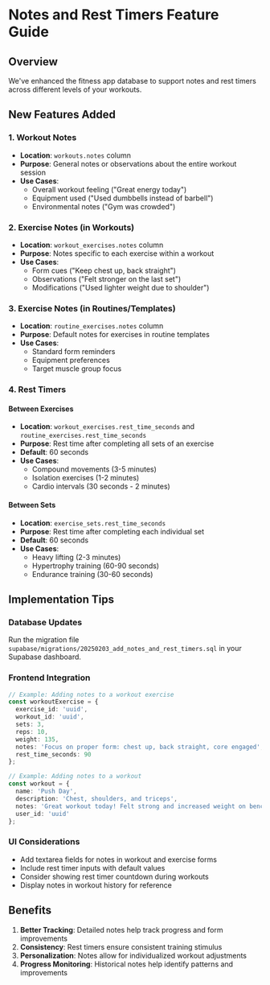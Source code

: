 # Notes and Rest Timers Feature Guide

## Overview
We've enhanced the fitness app database to support notes and rest timers across different levels of your workouts.

## New Features Added

### 1. Workout Notes
- **Location**: `workouts.notes` column
- **Purpose**: General notes or observations about the entire workout session
- **Use Cases**: 
  - Overall workout feeling ("Great energy today")
  - Equipment used ("Used dumbbells instead of barbell")
  - Environmental notes ("Gym was crowded")

### 2. Exercise Notes (in Workouts)
- **Location**: `workout_exercises.notes` column
- **Purpose**: Notes specific to each exercise within a workout
- **Use Cases**:
  - Form cues ("Keep chest up, back straight")
  - Observations ("Felt stronger on the last set")
  - Modifications ("Used lighter weight due to shoulder")

### 3. Exercise Notes (in Routines/Templates)
- **Location**: `routine_exercises.notes` column
- **Purpose**: Default notes for exercises in routine templates
- **Use Cases**:
  - Standard form reminders
  - Equipment preferences
  - Target muscle group focus

### 4. Rest Timers

#### Between Exercises
- **Location**: `workout_exercises.rest_time_seconds` and `routine_exercises.rest_time_seconds`
- **Purpose**: Rest time after completing all sets of an exercise
- **Default**: 60 seconds
- **Use Cases**:
  - Compound movements (3-5 minutes)
  - Isolation exercises (1-2 minutes)
  - Cardio intervals (30 seconds - 2 minutes)

#### Between Sets
- **Location**: `exercise_sets.rest_time_seconds`
- **Purpose**: Rest time after completing each individual set
- **Default**: 60 seconds
- **Use Cases**:
  - Heavy lifting (2-3 minutes)
  - Hypertrophy training (60-90 seconds)
  - Endurance training (30-60 seconds)

## Implementation Tips

### Database Updates
Run the migration file `supabase/migrations/20250203_add_notes_and_rest_timers.sql` in your Supabase dashboard.

### Frontend Integration
```typescript
// Example: Adding notes to a workout exercise
const workoutExercise = {
  exercise_id: 'uuid',
  workout_id: 'uuid',
  sets: 3,
  reps: 10,
  weight: 135,
  notes: 'Focus on proper form: chest up, back straight, core engaged',
  rest_time_seconds: 90
};

// Example: Adding notes to a workout
const workout = {
  name: 'Push Day',
  description: 'Chest, shoulders, and triceps',
  notes: 'Great workout today! Felt strong and increased weight on bench press',
  user_id: 'uuid'
};
```

### UI Considerations
- Add textarea fields for notes in workout and exercise forms
- Include rest timer inputs with default values
- Consider showing rest timer countdown during workouts
- Display notes in workout history for reference

## Benefits
1. **Better Tracking**: Detailed notes help track progress and form improvements
2. **Consistency**: Rest timers ensure consistent training stimulus
3. **Personalization**: Notes allow for individualized workout adjustments
4. **Progress Monitoring**: Historical notes help identify patterns and improvements 
